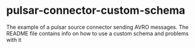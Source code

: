 # pulsar-connector-custom-schema
The example of a pulsar source connector sending AVRO messages. The README file contains info on how to use a custom schema and problems with it
